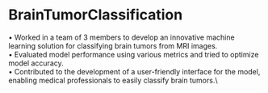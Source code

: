 # BrainTumorClassification

• Worked in a team of 3 members to develop an innovative machine learning solution for classifying brain tumors from MRI images.\
• Evaluated model performance using various metrics and tried to optimize model accuracy.\
• Contributed to the development of a user-friendly interface for the model, enabling medical professionals to easily classify brain tumors.\


